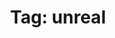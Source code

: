 ---
layout: tagindex
title: "Tag: unreal"
tag: unreal
description: Unreal Engine is a game engine developed by Epic Games. It is used to create many popular games, including Fortnite and the Unreal Tournament series.
---